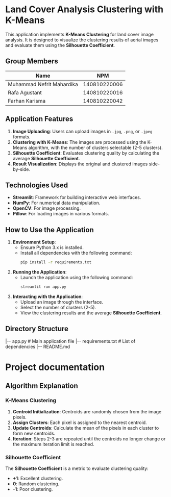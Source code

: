 # Land Cover Analysis Clustering with K-Means

This application implements **K-Means Clustering** for land cover image analysis. It is designed to visualize the clustering results of aerial images and evaluate them using the **Silhouette Coefficient**.

## Group Members
| Name                     | NPM          |
|--------------------------|--------------|
| Muhammad Nefrit Mahardika| 140810220006 |
| Rafa Agustant            | 140810220016 |
| Farhan Karisma           | 140810220042 |

## Application Features
1. **Image Uploading**: Users can upload images in `.jpg`, `.png`, or `.jpeg` formats.
2. **Clustering with K-Means**: The images are processed using the K-Means algorithm, with the number of clusters selectable (2-5 clusters).
3. **Silhouette Coefficient**: Evaluates clustering quality by calculating the average **Silhouette Coefficient**.
4. **Result Visualization**: Displays the original and clustered images side-by-side.

## Technologies Used
- **Streamlit**: Framework for building interactive web interfaces.
- **NumPy**: For numerical data manipulation.
- **OpenCV**: For image processing.
- **Pillow**: For loading images in various formats.

## How to Use the Application
1. **Environment Setup**:
   - Ensure Python 3.x is installed.
   - Install all dependencies with the following command:
     ```bash
     pip install -r requirements.txt
     ```
2. **Running the Application**:
   - Launch the application using the following command:
     ```bash
     streamlit run app.py
     ```
3. **Interacting with the Application**:
   - Upload an image through the interface.
   - Select the number of clusters (2-5).
   - View the clustering results and the average **Silhouette Coefficient**.

## Directory Structure
|-- app.py # Main application file |-- requirements.txt # List of dependencies |-- README.md 

# Project documentation

## Algorithm Explanation
### K-Means Clustering
1. **Centroid Initialization**: Centroids are randomly chosen from the image pixels.
2. **Assign Clusters**: Each pixel is assigned to the nearest centroid.
3. **Update Centroids**: Calculate the mean of the pixels in each cluster to form new centroids.
4. **Iteration**: Steps 2-3 are repeated until the centroids no longer change or the maximum iteration limit is reached.

### Silhouette Coefficient
The **Silhouette Coefficient** is a metric to evaluate clustering quality:
- **+1**: Excellent clustering.
- **0**: Random clustering.
- **-1**: Poor clustering.

